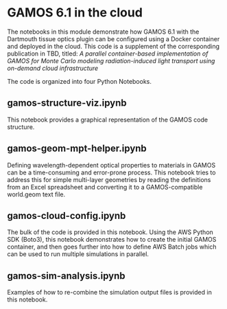 # GAMOS 6.1 in the cloud
The notebooks in this module demonstrate how GAMOS 6.1 with the Dartmouth tissue optics plugin can be configured using a Docker container and deployed in the cloud. This code is a supplement of the corresponding publication in TBD, titled: *A parallel container-based implementation of GAMOS for Monte Carlo modeling radiation-induced light transport using on-demand cloud infrastructure*

The code is organized into four Python Notebooks.

## gamos-structure-viz.ipynb
This notebook provides a graphical representation of the GAMOS code structure.

## gamos-geom-mpt-helper.ipynb
Defining wavelength-dependent optical properties to materials in GAMOS can be a time-consuming and error-prone process. This notebook tries to address this for simple multi-layer geometries by reading the definitions from an Excel spreadsheet and converting it to a GAMOS-compatible world.geom text file.

## gamos-cloud-config.ipynb
The bulk of the code is provided in this notebook. Using the AWS Python SDK (Boto3), this notebook demonstrates how to create the initial GAMOS container, and then goes further into how to define AWS Batch jobs which can be used to run multiple simulations in parallel.

## gamos-sim-analysis.ipynb
Examples of how to re-combine the simulation output files is provided in this notebook.
